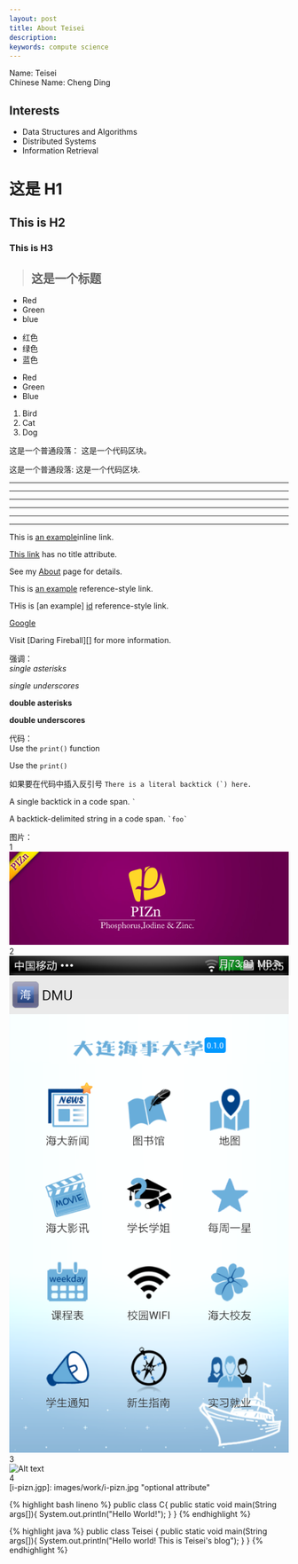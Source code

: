 ```yaml
---
layout: post
title: About Teisei
description: 
keywords: compute science
---  
```

Name: Teisei  
Chinese Name: Cheng Ding  

## Interests  
+ Data Structures and Algorithms  
+ Distributed Systems  
+ Information Retrieval



# 这是 H1   
## This is H2   
### This is H3

>## 这是一个标题

* Red
* Green
* blue

- 红色
- 绿色
- 蓝色

+ Red
+ Green
+ Blue

1. Bird
2. Cat
3. Dog

这是一个普通段落：
    这是一个代码区块。
    
这是一个普通段落:
    这是一个代码区块.
    
***
* * *
*****
* * * * *
- - -
--------------------

This is [an example](http://teisei.github.io "Title")inline link.

[This link](http://teisei.github.io) has no title attribute.

See my [About](/about/) page for details.

This is [an example][id] reference-style link.

THis is [an example] [id] reference-style link.

[id]: http://example.com/ "optional title here"

[Google][]

[Google]: http://www.google.com

Visit [Daring Fireball][]  for more information.


强调：  
*single asterisks*

_single underscores_

**double asterisks**

__double underscores__


代码：  
Use the `print()` function  

<p>Use the <code>print()</code></p>

如果要在代码中插入反引号
``There is a literal backtick (`) here.``

A single backtick in a code span. `` ` ``

A backtick-delimited string in a code span. `` `foo` ``



图片：   
1  
![Alt text](images/work/i-pizn.jpg)     
2  
![Alt text](images/work/Campus_App.png "Optional title")   
3   
![Alt text][id]    
4    
[i-pizn.jgp]: images/work/i-pizn.jpg   "optional attribute"




{% highlight bash lineno %}
public class C{
    public static void main(String args[]){
        System.out.println("Hello World!");
    }
}
{% endhighlight %}



{% highlight java %}
public class Teisei {
    public static void main(String args[]){
        System.out.println("Hello world! This is Teisei's blog");
    }
}
{% endhighlight %}